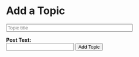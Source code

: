 <html lang="en">
<head>
    <meta charset="UTF-8">
    <meta http-equiv="X-UA-Compatible" content="IE=edge">
    <meta name="viewport" content="width=device-width, initial-scale=1.0">
    <title>Forum</title>
    <link rel="stylesheet" href="forum.css">
</head>
<body>
    <div class="addWrap">
        <h1>Add a Topic</h1>
        <form method=post action="http://127.0.0.1:8086/api/forum/create">
<!--  -->
            <!-- <input type="text" class="topicOwner" size=40 maxlength=150 placeholder="Enter your email address">
            <br><br> -->
<!--  -->
            <input type="text" name="topic" class="topic" size=40 maxlength=50 placeholder="Topic title">
            <!--  -->
            <P><strong>Post Text:</strong><br>
            <input type="text" name="postText" class="postText" >
            <!--  -->
            <button type="submit" class="topicSubmit">Add Topic</button>
        